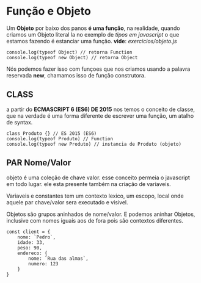 # Função e Objeto

Um **Objeto** por baixo dos panos **é uma função**, na realidade, quando criamos um Objeto literal la no exemplo de *tipos em javascript* o que estamos fazendo é estanciar uma função. **vide**: *exercicios/objeto.js*

    console.log(typeof Object) // retorna Function
    console.log(typeof new Object) // retorna Object

Nós podemos fazer isso com funçoes que nos criamos usando a palavra reservada **new**, chamamos isso de função construtora.

## CLASS

a partir do **ECMASCRIPT 6 (ES6) DE 2015** nos temos o conceito de classe, que na verdade é uma forma diferente de escrever uma função, um atalho de syntax.

    class Produto {} // ES 2015 (ES6)
    console.log(typeof Produto) // Function
    console.log(typeof new Produto) // instancia de Produto (objeto)

## PAR Nome/Valor

objeto é uma coleção de chave valor. esse conceito permeia o javascript em todo lugar. ele esta presente também na criação de variaveis.

Variaveis e constantes tem um contexto lexico, um escopo, local onde aquele par chave/valor sera executado e visivel.

Objetos são grupos aninhados de nome/valor. E podemos aninhar Objetos, inclusive com nomes iguais aos de fora pois são contextos diferentes.

    const client = {
        nome: `Pedro`,
        idade: 33,
        peso: 90,
        endereco: {
            nome: `Rua das almas`,
            numero: 123
        }
    }
